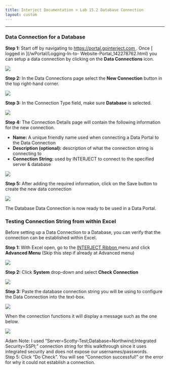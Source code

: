 ```yaml
---
title: Interject Documentation > Lab 15.2 Database Connection
layout: custom
---
```

* * *

###  Data Connection for a Database

**Step 1:** Start off by navigating to [ https://portal.gointerject.com
](https://portal.gointerject.com) . Once [ logged in ](/wPortal/Logging-In-to-
Website-Portal_142278762.html) you can setup a data connection by clicking on
the **Data Connections** icon.

![](attachments/136249415/143327233.png)

  

**Step 2:** In the Data Connections page select the **New Connection** button
in the top right-hand corner.

![](attachments/136249415/148635661.png)

  

**Step 3:** In the Connection Type field, make sure **Database** is selected.

![](attachments/136249415/143425540.png)

  

**Step 4:** The Connection Details page will contain the following information
for the new connection.

  * **Name:** A unique friendly name used when connecting a Data Portal to the Data Connection 
  * **Description (optional):** description of what the connection string is connecting to 
  * **Connection String:** used by INTERJECT to connect to the specified server  & database 

![](attachments/136249415/144474146.png)

  

**Step 5:** After adding the required information, click on the Save button to
create the new data connection

![](attachments/136249415/143196191.png)

The Database Data Connection is now ready to be used in a Data Portal.

###  Testing Connection String from within Excel

Before setting up a Data Connection to a Database, you can verify that the
connection can be established within Excel.

**Step 1:** With Excel open, go to the [ INTERJECT Ribbon
](/wPortal/INTERJECT-Ribbon-Menu-Items_83689479.html) menu and click
**Advanced Menu** (Skip this step if already at Advanced menu)

![](attachments/136249415/143491100.png)

**Step 2:** Click **System** drop-down and select **Check Connection**

![](attachments/136249415/143523860.png)

  

**Step 3:** Paste the database connection string you will be using to
configure the Data Connection into the text-box.

![](attachments/136249415/143523879.png)

  

When the connection functions it will display a message such as the one below.

![](attachments/136249415/143327323.png)

Adam Note: I used “Server=Scotty-Test;Database=Northwind;Integrated
Security=SSPI;” connection string for this walkthrough since it uses
integrated security and does not expose our usernames/passwords.  
Step 5: Click “Do Check”. You will see “Connection successful!” or the error
for why it could not establish a connection.

